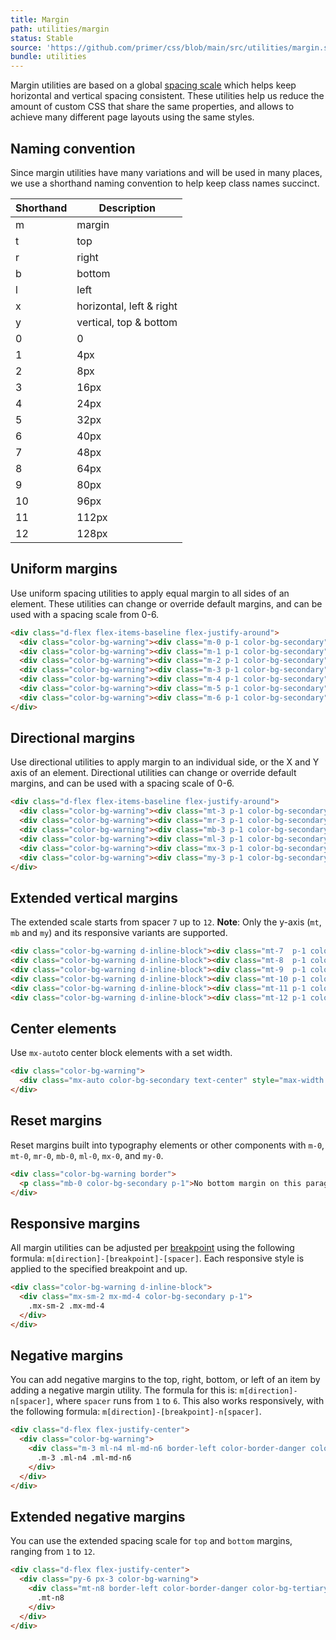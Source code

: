 ```yaml
---
title: Margin
path: utilities/margin
status: Stable
source: 'https://github.com/primer/css/blob/main/src/utilities/margin.scss'
bundle: utilities
---
```


Margin utilities are based on a global [spacing scale](/support/spacing) which helps keep horizontal and vertical spacing consistent. These utilities help us reduce the amount of custom CSS that share the same properties, and allows to achieve many different page layouts using the same styles.


## Naming convention

Since margin utilities have many variations and will be used in many places, we use a shorthand naming convention to help keep class names succinct.


| Shorthand | Description |
| --- | --- |
| m   | margin |
| t   | top |
| r   | right |
| b   | bottom |
| l   | left |
| x   | horizontal, left & right |
| y   | vertical, top & bottom |
| 0   | 0     |
| 1   | 4px   |
| 2   | 8px   |
| 3   | 16px  |
| 4   | 24px  |
| 5   | 32px  |
| 6   | 40px  |
| 7   | 48px  |
| 8   | 64px  |
| 9   | 80px  |
| 10  | 96px  |
| 11  | 112px |
| 12  | 128px |

## Uniform margins

Use uniform spacing utilities to apply equal margin to all sides of an element. These utilities can change or override default margins, and can be used with a spacing scale from 0-6.

```html live
<div class="d-flex flex-items-baseline flex-justify-around">
  <div class="color-bg-warning"><div class="m-0 p-1 color-bg-secondary">.m-0</div></div>
  <div class="color-bg-warning"><div class="m-1 p-1 color-bg-secondary">.m-1</div></div>
  <div class="color-bg-warning"><div class="m-2 p-1 color-bg-secondary">.m-2</div></div>
  <div class="color-bg-warning"><div class="m-3 p-1 color-bg-secondary">.m-3</div></div>
  <div class="color-bg-warning"><div class="m-4 p-1 color-bg-secondary">.m-4</div></div>
  <div class="color-bg-warning"><div class="m-5 p-1 color-bg-secondary">.m-5</div></div>
  <div class="color-bg-warning"><div class="m-6 p-1 color-bg-secondary">.m-6</div></div>
</div>
```

## Directional margins

Use directional utilities to apply margin to an individual side, or the X and Y axis of an element. Directional utilities can change or override default margins, and can be used with a spacing scale of 0-6.

```html live
<div class="d-flex flex-items-baseline flex-justify-around">
  <div class="color-bg-warning"><div class="mt-3 p-1 color-bg-secondary">.mt-3</div></div>
  <div class="color-bg-warning"><div class="mr-3 p-1 color-bg-secondary">.mr-3</div></div>
  <div class="color-bg-warning"><div class="mb-3 p-1 color-bg-secondary">.mb-3</div></div>
  <div class="color-bg-warning"><div class="ml-3 p-1 color-bg-secondary">.ml-3</div></div>
  <div class="color-bg-warning"><div class="mx-3 p-1 color-bg-secondary">.mx-3</div></div>
  <div class="color-bg-warning"><div class="my-3 p-1 color-bg-secondary">.my-3</div></div>
</div>
```

## Extended vertical margins

The extended scale starts from spacer `7` up to `12`. **Note**: Only the y-axis (`mt`, `mb` and `my`) and its responsive variants are supported.

```html live
<div class="color-bg-warning d-inline-block"><div class="mt-7  p-1 color-bg-secondary">.mb-7</div></div>
<div class="color-bg-warning d-inline-block"><div class="mt-8  p-1 color-bg-secondary">.mb-8</div></div>
<div class="color-bg-warning d-inline-block"><div class="mt-9  p-1 color-bg-secondary">.mb-9</div></div>
<div class="color-bg-warning d-inline-block"><div class="mt-10 p-1 color-bg-secondary">.mb-10</div></div>
<div class="color-bg-warning d-inline-block"><div class="mt-11 p-1 color-bg-secondary">.mb-11</div></div>
<div class="color-bg-warning d-inline-block"><div class="mt-12 p-1 color-bg-secondary">.mb-12</div></div>
```

## Center elements

Use `mx-auto`to center block elements with a set width.

```html live
<div class="color-bg-warning">
  <div class="mx-auto color-bg-secondary text-center" style="max-width: 500px;">.mx-auto</div>
</div>
```

## Reset margins
Reset margins built into typography elements or other components with `m-0`, `mt-0`, `mr-0`, `mb-0`, `ml-0`, `mx-0`, and `my-0`.

```html live
<div class="color-bg-warning border">
  <p class="mb-0 color-bg-secondary p-1">No bottom margin on this paragraph.</p>
</div>
```

## Responsive margins

All margin utilities can be adjusted per [breakpoint](/objects/grid#breakpoints) using the following formula: `m[direction]-[breakpoint]-[spacer]`. Each responsive style is applied to the specified breakpoint and up.

```html live
<div class="color-bg-warning d-inline-block">
  <div class="mx-sm-2 mx-md-4 color-bg-secondary p-1">
    .mx-sm-2 .mx-md-4
  </div>
</div>
```

## Negative margins

You can add negative margins to the top, right, bottom, or left of an item by adding a negative margin utility. The formula for this is: `m[direction]-n[spacer]`, where `spacer` runs from `1` to `6`. This also works responsively, with the following formula: `m[direction]-[breakpoint]-n[spacer]`.

```html live
<div class="d-flex flex-justify-center">
  <div class="color-bg-warning">
    <div class="m-3 ml-n4 ml-md-n6 border-left color-border-danger color-bg-secondary p-2">
      .m-3 .ml-n4 .ml-md-n6
    </div>
  </div>
</div>
```

## Extended negative margins

You can use the extended spacing scale for `top` and `bottom` margins, ranging from `1` to `12`.

```html live
<div class="d-flex flex-justify-center">
  <div class="py-6 px-3 color-bg-warning">
    <div class="mt-n8 border-left color-border-danger color-bg-tertiary p-2">
      .mt-n8
    </div>
  </div>
</div>
```
